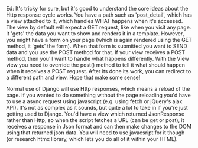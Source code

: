 Ed:
It's tricky for sure, but it's good to understand the core ideas about the Http response cycle works.
You have a path such as 'post_detail', which has a view attached to it, which handles WHAT happens when it's accessed.
The view by default will expect a GET request, like when you visit any page. It 'gets' the data you want to show and renders it in a template. However, you might have a form on your page (which is again rendered using the GET method, it 'gets' the form). When that form is submitted you want to SEND data and you use the POST method for that.
If your view receives a POST method, then you'll want to handle what happens differently. With the View view you need to override the post() method to tell it what should happen when it receives a POST request. After its done its work, you can redirect to a different path and view.
Hope that make some sense!

Normal use of Django will use Http responses, which means a reload of the page. If you wanted to do something without the page reloading you'd have to use a async request using javascript (e.g. using fetch or jQuery's ajax API). It's not as complex as it sounds, but quite a lot to take in if you're just getting used to Django.
You'd have a view which returned JsonResponse rather than Http, so when the script fetches a URL (can be get or post), it receives a response in Json format and can then make changes to the DOM using that returned json data. You will need to use javacsript for it though (or research htmx library, which lets you do all of it within your HTML).